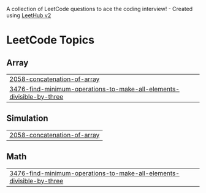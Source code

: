 A collection of LeetCode questions to ace the coding interview! - Created using [LeetHub v2](https://github.com/arunbhardwaj/LeetHub-2.0)
<!---LeetCode Topics Start-->
# LeetCode Topics
## Array
|  |
| ------- |
| [2058-concatenation-of-array](https://github.com/Ramya264/Leetcode/tree/master/2058-concatenation-of-array) |
| [3476-find-minimum-operations-to-make-all-elements-divisible-by-three](https://github.com/Ramya264/Leetcode/tree/master/3476-find-minimum-operations-to-make-all-elements-divisible-by-three) |
## Simulation
|  |
| ------- |
| [2058-concatenation-of-array](https://github.com/Ramya264/Leetcode/tree/master/2058-concatenation-of-array) |
## Math
|  |
| ------- |
| [3476-find-minimum-operations-to-make-all-elements-divisible-by-three](https://github.com/Ramya264/Leetcode/tree/master/3476-find-minimum-operations-to-make-all-elements-divisible-by-three) |
<!---LeetCode Topics End-->